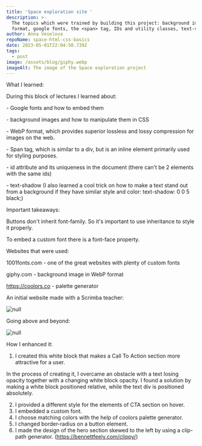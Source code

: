 ```yaml
---
title: 'Space exploration site '
description: >-
  The topics which were trained by building this project: background image, webp
  format, google fonts, the <span> tag, IDs and utility classes, text-shadow
author: Anna Veselova
repoName: space-html-css-basics
date: 2023-05-01T22:04:50.739Z
tags:
  - post
image: /assets/blog/giphy.webp
imageAlt: The image of the Space exploration project
---
```

What I learned:

During this block of lectures I learned about:

\- Google fonts and how to embed them 

\- background images and how to manipulate them in CSS

\- WebP format, which provides superior lossless and lossy compression for images on the web.

\- Span tag, which is similar to a div, but is an inline element primarily used for styling purposes.

\- id attribute and its uniqueness in the document (there can't be 2 elements with the same ids)

\- text-shadow (I also learned a cool trick on how to make a text stand out from a background if they have similar style and color:  text-shadow: 0 0 5 black;)

Important takeaways:

Buttons don't inherit font-family. So it's important to use inheritance to style it properly.

To embed a custom font there is a font-face property. 

Websites that were used:

1001fonts.com - one of the great websites with plenty of custom fonts

giphy.com - background image in WebP format

<https://coolors.co> - palette generator 

An initial website made with a Scrimba teacher:

![null](/assets/blog/space.webp)

Going above and beyond: 

![null](/assets/blog/space2.png)

How I enhanced it:

1. I created this white block that makes a Call To Action section more attractive for a user.

In the process of creating it, I overcame an obstacle with a text losing opacity together with a changing white block opacity. I found a solution by making a white block positioned relative, while the text div is positioned absolutely.

2. I provided a different style for the elements of CTA section on hover.
3. I embedded a custom font.
4. I choose matching colors with the help of coolors palette generator. 
5. I changed border-radius on a button element.
6. I made the design of the hero section skewed to the left by using a clip-path generator. (<https://bennettfeely.com/clippy/>)
